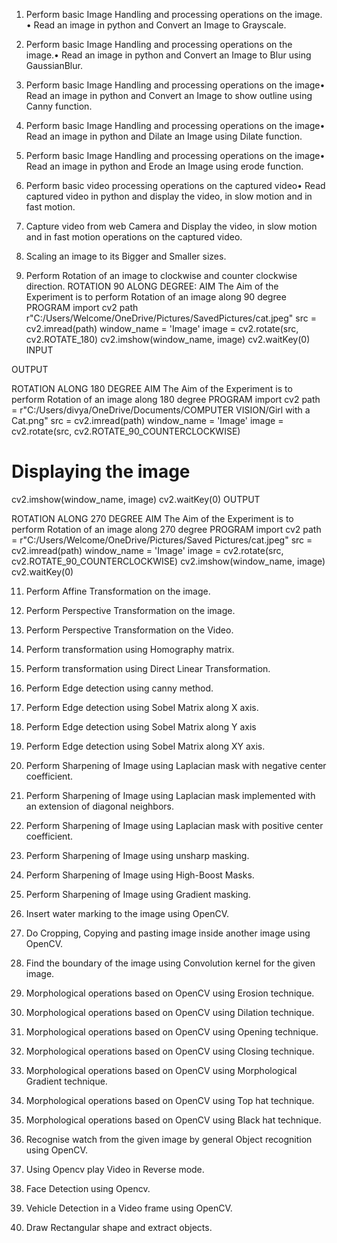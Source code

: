 1. Perform basic Image Handling and processing operations on the image. • Read an image in python 
and Convert an Image to Grayscale.

2. Perform basic Image Handling and processing operations on the image.• Read an image in python 
and Convert an Image to Blur using GaussianBlur.

3. Perform basic Image Handling and processing operations on the image• Read an image in python 
and Convert an Image to show outline using Canny function.

4. Perform basic Image Handling and processing operations on the image• Read an image in python 
and Dilate an Image using Dilate function.

5. Perform basic Image Handling and processing operations on the image• Read an image in python 
and Erode an Image using erode function.

6. Perform basic video processing operations on the captured video• Read captured video in python 
and display the video, in slow motion and in fast motion.

7. Capture video from web Camera and Display the video, in slow motion and in fast motion 
operations on the captured video.

8. Scaling an image to its Bigger and Smaller sizes.

9. Perform Rotation of an image to clockwise and counter clockwise direction.
ROTATION 90 ALONG DEGREE: 
AIM 
The Aim of the Experiment is to perform Rotation of an image along 90 degree
PROGRAM 
import cv2
path r"C:/Users/Welcome/OneDrive/Pictures/SavedPictures/cat.jpeg"
src = cv2.imread(path)
window_name = 'Image'
image = cv2.rotate(src, cv2.ROTATE_180)
cv2.imshow(window_name, image)
cv2.waitKey(0)
INPUT 
 
OUTPUT 
 
 
ROTATION ALONG 180 DEGREE 
AIM 
The Aim of the Experiment is to perform Rotation of an image along 180 degree
PROGRAM 
import cv2
path = r"C:/Users/divya/OneDrive/Documents/COMPUTER VISION/Girl with a Cat.png"
src = cv2.imread(path)
window_name = 'Image'
image = cv2.rotate(src, cv2.ROTATE_90_COUNTERCLOCKWISE)
# Displaying the image
cv2.imshow(window_name, image)
cv2.waitKey(0)
OUTPUT 
 
 
 
 
ROTATION ALONG 270 DEGREE 
AIM 
The Aim of the Experiment is to perform Rotation of an image along 270 degree
PROGRAM 
import cv2
path = r"C:/Users/Welcome/OneDrive/Pictures/Saved Pictures/cat.jpeg"
src = cv2.imread(path)
window_name = 'Image'
image = cv2.rotate(src, cv2.ROTATE_90_COUNTERCLOCKWISE)
cv2.imshow(window_name, image)
cv2.waitKey(0)


11. Perform Affine Transformation on the image.

12.  Perform Perspective Transformation on the image.

13.  Perform Perspective Transformation on the Video.

14.  Perform transformation using Homography matrix.

15.  Perform transformation using Direct Linear Transformation.

16. Perform Edge detection using canny method.

17.  Perform Edge detection using Sobel Matrix along X axis.

18.  Perform Edge detection using Sobel Matrix along Y axis

19. Perform Edge detection using Sobel Matrix along XY axis.

20. Perform Sharpening of Image using Laplacian mask with negative center coefficient.

21. Perform Sharpening of Image using Laplacian mask implemented with an extension of
diagonal neighbors.

22. Perform Sharpening of Image using Laplacian mask with positive center coefficient.

23. Perform Sharpening of Image using unsharp masking.

24. Perform Sharpening of Image using High-Boost Masks.

25. Perform Sharpening of Image using Gradient masking.

26. Insert water marking to the image using OpenCV.

27. Do Cropping, Copying and pasting image inside another image using OpenCV.

28. Find the boundary of the image using Convolution kernel for the given image.

29.  Morphological operations based on OpenCV using Erosion technique.

30.  Morphological operations based on OpenCV using Dilation technique.

31.  Morphological operations based on OpenCV using Opening technique.

32.  Morphological operations based on OpenCV using Closing technique.

33.  Morphological operations based on OpenCV using Morphological Gradient technique.

34.  Morphological operations based on OpenCV using Top hat technique.

35.  Morphological operations based on OpenCV using Black hat technique.

36.  Recognise watch from the given image by general Object recognition using OpenCV.

37.  Using Opencv play Video in Reverse mode.

38.  Face Detection using Opencv.

39.  Vehicle Detection in a Video frame using OpenCV.

40.  Draw Rectangular shape and extract objects.
